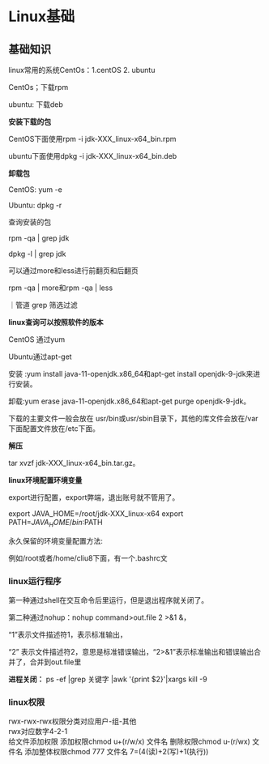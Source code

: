 # Linux基础

## 基础知识

linux常用的系统CentOs：1.centOS  2. ubuntu

CentOs；下载rpm

ubuntu: 下载deb

**安装下载的包**

CentOS下面使用rpm -i jdk-XXX_linux-x64_bin.rpm

ubuntu下面使用dpkg -i jdk-XXX_linux-x64_bin.deb

**卸载包**

CentOS: yum -e

Ubuntu: dpkg -r

查询安装的包

rpm -qa | grep jdk

dpkg -l | grep jdk

可以通过more和less进行前翻页和后翻页

rpm -qa | more和rpm -qa | less

｜管道  grep 筛选过滤

**linux查询可以按照软件的版本**

CentOS 通过yum

Ubuntu通过apt-get

安装 :yum install java-11-openjdk.x86_64和apt-get install openjdk-9-jdk来进行安装。

卸载:yum erase java-11-openjdk.x86_64和apt-get purge openjdk-9-jdk。

下载的主要文件一般会放在 usr/bin或usr/sbin目录下，其他的库文件会放在/var下面配置文件放在/etc下面。

**解压**

tar xvzf jdk-XXX_linux-x64_bin.tar.gz。

**linux环境配置环境变量**

export进行配置，export弊端，退出账号就不管用了。

export JAVA_HOME=/root/jdk-XXX_linux-x64 export PATH=$JAVA_HOME/bin:$PATH

永久保留的环境变量配置方法:

例如/root或者/home/cliu8下面，有一个.bashrc文

### linux运行程序

第一种通过shell在交互命令后里运行，但是退出程序就关闭了。

第二种通过nohup：nohup command>out.file 2 >&1 &，

“1”表示文件描述符1，表示标准输出，

“2” 表示文件描述符2，意思是标准错误输出，“2>&1”表示标准输出和错误输出合并了，合并到out.file里

**进程关闭：** ps -ef |grep 关键字  |awk '{print $2}'|xargs kill -9

### linux权限
rwx-rwx-rwx权限分类对应用户-组-其他</br>
rwx对应数字4-2-1</br>
给文件添加权限
添加权限chmod u+(r/w/x) 文件名
删除权限chmod u-(r/wx) 文件名
添加整体权限chmod 777 文件名  7=(4(读)+2(写)+1(执行))
